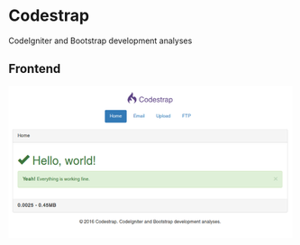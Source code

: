 # Codestrap

CodeIgniter and Bootstrap development analyses

## Frontend

![Codestrap Home](https://raw.githubusercontent.com/natanfelles/codestrap/master/public/assets/img/frontend.png)